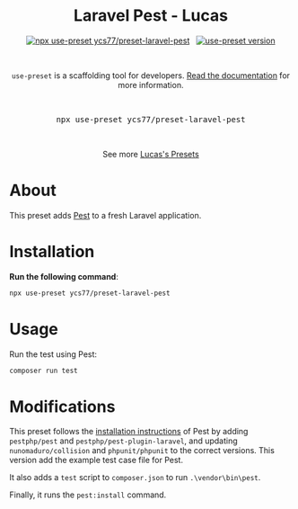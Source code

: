 <p align="center">
  <h1 align="center">Laravel Pest - Lucas</h1>
  <p align="center">
    <a href="https://github.com/use-preset/use-preset/releases"><img alt="npx use-preset ycs77/preset-laravel-pest" src="https://img.shields.io/badge/use--preset-laravel--pest-blue?style=flat-square"></a>
    &nbsp;
    <a href="https://www.npmjs.com/package/use-preset"><img alt="use-preset version" src="https://img.shields.io/npm/v/use-preset?color=32c854&style=flat-square&label=use-preset"></a>
  </p>
  <br />
  <p align="center">
    <code>use-preset</code> is a scaffolding tool for developers. <a href="https://docs.usepreset.dev/">Read the documentation</a> for more information.
  </p>
  <br />
  <pre align="center">npx use-preset ycs77/preset-laravel-pest</pre>
  <br />
  <p align="center">See more <a href="https://github.com/ycs77/presets-list">Lucas's Presets</a></p>
<p>

# About

This preset adds [Pest](https://pestphp.com) to a fresh Laravel application.

# Installation

**Run the following command**:

```bash
npx use-preset ycs77/preset-laravel-pest
```

# Usage

Run the test using Pest:

```bash
composer run test
```

# Modifications

This preset follows the [installation instructions](https://pestphp.com/docs/installation/) of Pest by adding `pestphp/pest` and `pestphp/pest-plugin-laravel`, and updating `nunomaduro/collision` and `phpunit/phpunit` to the correct versions. This version add the example test case file for Pest.

It also adds a `test` script to `composer.json` to run `.\vendor\bin\pest`.

Finally, it runs the `pest:install` command.
